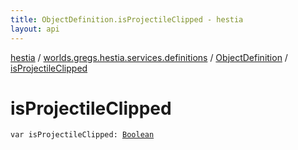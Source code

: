 ```yaml
---
title: ObjectDefinition.isProjectileClipped - hestia
layout: api
---
```


<div class='api-docs-breadcrumbs'><a href="../../index.html">hestia</a> / <a href="../index.html">worlds.gregs.hestia.services.definitions</a> / <a href="index.html">ObjectDefinition</a> / <a href="./is-projectile-clipped.html">isProjectileClipped</a></div>

# isProjectileClipped

<div class="signature"><code><span class="keyword">var </span><span class="identifier">isProjectileClipped</span><span class="symbol">: </span><a href="https://kotlinlang.org/api/latest/jvm/stdlib/kotlin/-boolean/index.html"><span class="identifier">Boolean</span></a></code></div>
